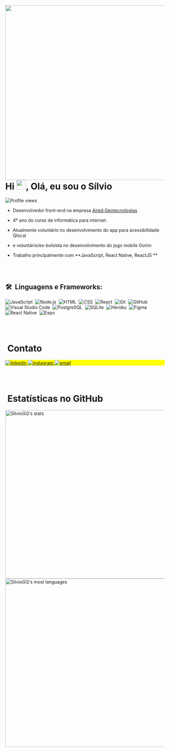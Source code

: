 <img align="right" height="550em" src="https://raw.githubusercontent.com/gist/SilvioGQ/d35ac17ef00c10e09c4130f09eff0435/raw/0ee555858d9e9aacb7cb22fc81ac43cd8027803c/Proflie-Photo.svg">
<h1 align="left">Hi <img src="https://raw.githubusercontent.com/kaueMarques/kaueMarques/master/hi.gif" height="30px">, Olá, eu sou o Sílvio</h1>
<p align="left"> <img src="https://komarev.com/ghpvc/?username=SilvioGQ&color=red" alt="Profile views" /> </p>

-  Desenvolvedor front-end na empresa [Aired Geotecnologias](https://aired.com.br)

-  4º ano do curso de informática para internet.

-  Atualmente voluntário no desenvolvimento do app para acessibilidade Qlocal

-  e voluntário/ex-bolsista no desenvolvimento do jogo mobile Gorim

-  Trabalho principalmente com **JavaScript, React Native, ReactJS **



<br><br>

## 🛠 &nbsp;Linguagens e Frameworks:

![JavaScript](https://img.shields.io/badge/-JavaScript-05122A?style=flat&logo=javascript)&nbsp;
![Node.js](https://img.shields.io/badge/-Node.js-05122A?style=flat&logo=node.js)&nbsp;
![HTML](https://img.shields.io/badge/-HTML-05122A?style=flat&logo=HTML5)&nbsp;
![CSS](https://img.shields.io/badge/-CSS-05122A?style=flat&logo=CSS3&logoColor=1572B6)&nbsp;
![React](https://img.shields.io/badge/-React-05122A?style=flat&logo=react)&nbsp;
![Git](https://img.shields.io/badge/-Git-05122A?style=flat&logo=git)&nbsp;
![GitHub](https://img.shields.io/badge/-GitHub-05122A?style=flat&logo=github)&nbsp;
![Visual Studio Code](https://img.shields.io/badge/-Visual%20Studio%20Code-05122A?style=flat&logo=visual-studio-code&logoColor=007ACC)&nbsp;
![PostgreSQL](https://img.shields.io/badge/-PostgreSQL-05122A?style=flat&logo=postgresql)&nbsp;
![SQLite](https://img.shields.io/badge/-SQLite-05122A?style=flat&logo=sqlite)&nbsp;
![Heroku](https://img.shields.io/badge/-Heroku-05122A?style=flat&logo=heroku)&nbsp;
![Figma](https://img.shields.io/badge/-Figma-05122A?style=flat&logo=figma)&nbsp;
![React Native](https://img.shields.io/badge/-ReactNative-05122A?style=flat&logo=react)&nbsp;
![Expo](https://img.shields.io/badge/-expo-05122A?style=flat&logo=expo)&nbsp;

<br><br>

# &nbsp;Contato

<p align="left" style="background:yellow">
<a href="https://www.linkedin.com/in/silvio-quintana-a71347211/" target="_blank">
  <img align="center" src="https://img.shields.io/badge/-silvioQuintana-05122A?style=flat&logo=linkedin" alt="linkedin"/>
</a>
<a href="https://instagram.com/silvioquintanarg" target="_blank">
 <img align="center" src="https://img.shields.io/badge/-silvioquintanarg-05122A?style=flat&logo=instagram" alt="instagram"/>
</a>
<a href="mailto:silvioquintana10@gmail.com" target="_blank">
 <img align="center" src="https://img.shields.io/badge/-silvioquintana10@gmail.com-05122A?style=flat&logo=gmail" alt="email"/>
</a>
</p>

[email]: mailto:silvioquintana10@gmail.com
[instagram]: https://www.instagram.com/silvioquintanarg/
[linkedin]: https://www.linkedin.com/in/s%C3%ADlvio-quintana-a71347211/

<br><br>

# &nbsp;Estatísticas no GitHub

<p align="left">
<img width="530em" src="https://github-readme-stats.vercel.app/api?username=SilvioGQ&show_icons=true&theme=vision-friendly-dark" alt="SilvioGQ's stats"/>
<img width="530em" src="https://github-readme-stats.vercel.app/api/top-langs/?username=SilvioGQ&layout=compact&theme=vision-friendly-dark" alt="SilvioGQ's most languages"/>
</p>
